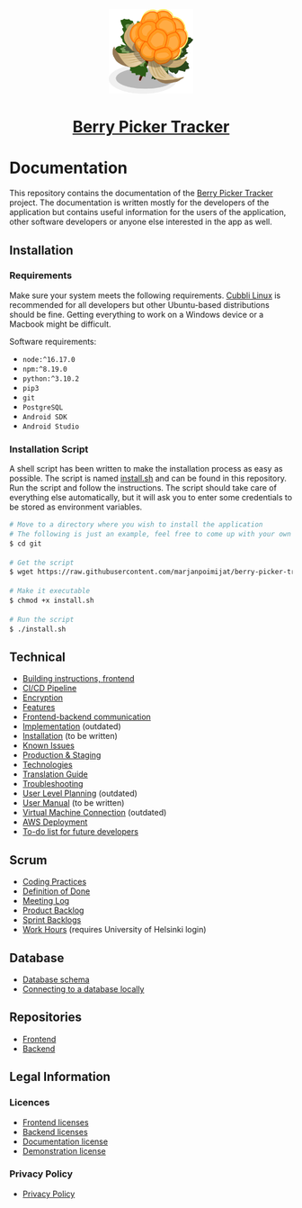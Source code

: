 <div align="center">
  <a href="https://github.com/marjanpoimijat">
    <img
        alt="Berry Picker Tracker logo"
        height=150
        src="docs/images/logo.png"
        title="Berry Picker Tracker logo"
        width=150
    />
  </a>
  <h1>
    <a href="https://github.com/marjanpoimijat">
      Berry Picker Tracker
    </a>
  </h1>
</div>

# Documentation

This repository contains the documentation of the [Berry Picker Tracker](https://github.com/marjanpoimijat) project. The documentation is written mostly for the developers of the application but contains useful information for the users of the application, other software developers or anyone else interested in the app as well.

## Installation

### Requirements

Make sure your system meets the following requirements. [Cubbli Linux](https://wiki.helsinki.fi/display/it4sci/Cubbli+Linux) is recommended for all developers but other Ubuntu-based distributions should be fine. Getting everything to work on a Windows device or a Macbook might be difficult.

Software requirements:

- `node:^16.17.0`
- `npm:^8.19.0`
- `python:^3.10.2`
- `pip3`
- `git`
- `PostgreSQL`
- `Android SDK`
- `Android Studio`

### Installation Script

A shell script has been written to make the installation process as easy as possible. The script is named [install.sh](docs/scripts/install.sh) and can be found in this repository. Run the script and follow the instructions. The script should take care of everything else automatically, but it will ask you to enter some credentials to be stored as environment variables.

```bash
# Move to a directory where you wish to install the application
# The following is just an example, feel free to come up with your own
$ cd git

# Get the script
$ wget https://raw.githubusercontent.com/marjanpoimijat/berry-picker-tracker-docs/main/docs/scripts/install.sh

# Make it executable
$ chmod +x install.sh

# Run the script
$ ./install.sh
```

## Technical

- [Building instructions, frontend](docs/frontend_building_instructions.md)
- [CI/CD Pipeline](docs/cicd_pipeline.md)
- [Encryption](docs/encryption.md)
- [Features](docs/features.md)
- [Frontend-backend communication](docs/frontend_backend_requests.md)
- [Implementation](docs/implementation.md) (outdated)
- [Installation](docs/installation.md) (to be written)
- [Known Issues](docs/known_issues.md)
- [Production & Staging](docs/production_and_staging.md)
- [Technologies](docs/technologies.md)
- [Translation Guide](docs/translations.md)
- [Troubleshooting](docs/troubleshooting.md)
- [User Level Planning](docs/user_level_planning.md) (outdated)
- [User Manual](docs/manual.md) (to be written)
- [Virtual Machine Connection](docs/virtual_machine_connection.md) (outdated)
- [AWS Deployment](https://github.com/marjanpoimijat/berry-picker-tracker-docs/blob/main/AWS_Deployment.md)
- [To-do list for future developers](https://github.com/marjanpoimijat/berry-picker-tracker-docs/blob/main/docs/To-do_list_for_future_developers.md)

## Scrum

- [Coding Practices](docs/coding_practices.md)
- [Definition of Done](docs/definition_of_done.md)
- [Meeting Log](docs/meeting_log.md)
- [Product Backlog](https://github.com/orgs/marjanpoimijat/projects/3)
- [Sprint Backlogs](https://github.com/orgs/marjanpoimijat/projects)
- [Work Hours](https://helsinkifi-my.sharepoint.com/:x:/g/personal/kajy_ad_helsinki_fi/EVqaF5z1-9pBt4fEqOvs6E0B5plAijWjgKxFrGQQqV2kSg?e=Iay2EU) (requires University of Helsinki login)
## Database

- [Database schema](docs/images/bpt_schema.png)
- [Connecting to a database locally](docs/local_database.md)

## Repositories

- [Frontend](https://github.com/marjanpoimijat/berry-picker-tracker)
- [Backend](https://github.com/marjanpoimijat/berry-picker-tracker-server)

## Legal Information

### Licences

- [Frontend licenses](https://github.com/marjanpoimijat/berry-picker-tracker/tree/main/licenses)
- [Backend licenses](https://github.com/marjanpoimijat/berry-picker-tracker-server/tree/main/licenses)
- [Documentation license](LICENSE.md)
- [Demonstration license](https://github.com/marjanpoimijat/marjanpoimijat.github.io/blob/main/LICENSE)

### Privacy Policy

- [Privacy Policy](privacy_policies.md)
